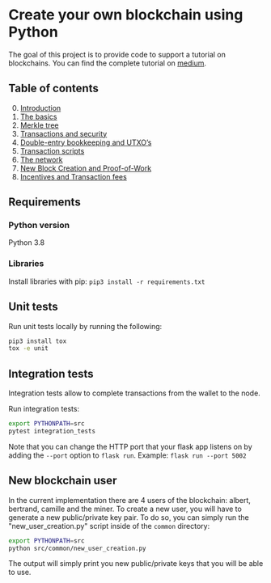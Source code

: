 # Create your own blockchain using Python
The goal of this project is to provide code to support a tutorial on blockchains. You can find the complete tutorial on 
[medium](https://medium.com).

## Table of contents
0. [Introduction](https://gruyaume.medium.com/create-your-own-blockchain-using-python-4efde6721267)
1. [The basics](https://gruyaume.medium.com/create-your-own-blockchain-using-python-d1250733ce5e)
2. [Merkle tree](https://gruyaume.medium.com/create-your-own-blockchain-using-python-merkle-tree-pt-2-f84478a30690)
3. [Transactions and security](https://gruyaume.medium.com/create-your-own-blockchain-using-python-transactions-and-security-pt-3-407e75d71acf)
4. [Double-entry bookkeeping and UTXO’s](https://gruyaume.medium.com/create-your-own-blockchain-using-python-double-entry-bookkeeping-and-transaction-fees-pt-4-1e399a9cc092)
5. [Transaction scripts](https://gruyaume.medium.com/create-your-own-blockchain-using-python-pt-5-d90cff185380)
6. [The network](https://gruyaume.medium.com/create-your-own-blockchain-using-python-pt-6-d00e06c1c9db)
7. [New Block Creation and Proof-of-Work](https://gruyaume.medium.com/create-your-own-blockchain-using-python-pt-7-6cdcb44697fe)
8. [Incentives and Transaction fees](https://gruyaume.medium.com/create-your-own-blockchain-using-python-pt-8-bf33e01f7cbb)

## Requirements

### Python version
Python 3.8

### Libraries
Install libraries with pip:
`pip3 install -r requirements.txt`

## Unit tests
Run unit tests locally by running the following:
```bash
pip3 install tox
tox -e unit
```

## Integration tests
Integration tests allow to complete transactions from the wallet to the node.

Run integration tests:
```bash
export PYTHONPATH=src
pytest integration_tests
```

Note that you can change the HTTP port that your flask app listens on by adding the `--port` option to `flask run`.
Example: `flask run --port 5002`

## New blockchain user 
In the current implementation there are 4 users of the blockchain: albert, bertrand, camille and the miner. To create a 
new user, you will have to generate a new public/private key pair. To do so, you can simply run the 
"new_user_creation.py" script inside of the `common` directory:
```bash
export PYTHONPATH=src
python src/common/new_user_creation.py 
```
The output will simply print you new public/private keys that you will be able to use.
